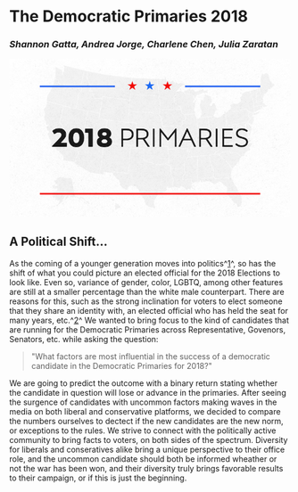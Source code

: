 # The Democratic Primaries 2018
### _Shannon Gatta, Andrea Jorge, Charlene  Chen, Julia Zaratan_

![primaries](2018-primaries.jpg)

## A Political Shift...

As the coming of a younger generation moves into politics^[1](https://fivethirtyeight.com/features/democrats-primaries-candidates-demographics/)^, so has the shift of what you could picture an elected official for the 2018 Elections to look like. Even so, variance of gender, color, LGBTQ, among other features are still at a smaller percentage than the white male counterpart. There are reasons for this, such as the strong inclination for voters to elect someone that they share an identity with, an elected official who has held the seat for many years, etc.^[2](https://www.vox.com/polyarchy/2016/8/30/12697920/race-dividing-american-politics)^ We wanted to bring focus to the kind of candidates that are running for the Democratic Primaries across Representative, Govenors, Senators, etc. while asking the question:

> "What factors are most influential in the success of a democratic candidate in the Democratic Primaries for 2018?"

We are going to predict the outcome with a binary return stating whether the candidate in question will lose or advance in the primaries. After seeing the surgence of candidates with uncommon factors making waves in the media on both liberal and conservative platforms, we decided to compare the numbers ourselves to dectect if the new candidates are the new norm, or exceptions to the rules. We strive to connect with the politically active community to bring facts to voters, on both sides of the spectrum. Diversity for liberals and conseratives alike bring a unique perspective to their office role, and the uncommon candidate should both be informed wheather or not the war has been won, and their diversity truly brings favorable results to their campaign, or if this is just the beginning.